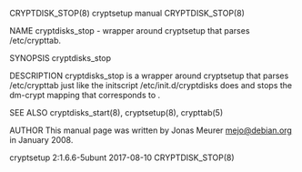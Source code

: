 CRYPTDISK_STOP(8)                                                                           cryptsetup manual                                                                           CRYPTDISK_STOP(8)

NAME
       cryptdisks_stop - wrapper around cryptsetup that parses /etc/crypttab.

SYNOPSIS
       cryptdisks_stop <name>

DESCRIPTION
       cryptdisks_stop is a wrapper around cryptsetup that parses /etc/crypttab just like the initscript /etc/init.d/cryptdisks does and stops the dm-crypt mapping that corresponds to <name>.

SEE ALSO
       cryptdisks_start(8), cryptsetup(8), crypttab(5)

AUTHOR
       This manual page was written by Jonas Meurer <mejo@debian.org> in January 2008.

cryptsetup 2:1.6.6-5ubunt                                                                       2017-08-10                                                                              CRYPTDISK_STOP(8)
